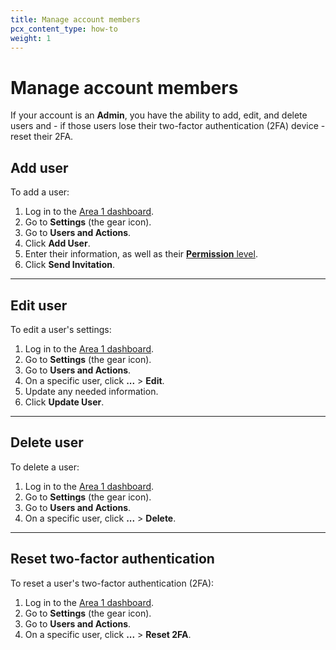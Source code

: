 ```yaml
---
title: Manage account members
pcx_content_type: how-to
weight: 1
---
```


# Manage account members

If your account is an **Admin**, you have the ability to add, edit, and delete users and - if those users lose their two-factor authentication (2FA) device - reset their 2FA.

## Add user

To add a user:

1. Log in to the [Area 1 dashboard](https://horizon.area1security.com/).
2. Go to **Settings** (the gear icon).
3. Go to **Users and Actions**.
4. Click **Add User**.
5. Enter their information, as well as their [**Permission** level](/email-security/account-setup/permissions/).
6. Click **Send Invitation**.

---

## Edit user

To edit a user's settings:

1. Log in to the [Area 1 dashboard](https://horizon.area1security.com/).
2. Go to **Settings** (the gear icon).
3. Go to **Users and Actions**.
4. On a specific user, click **...** > **Edit**.
5. Update any needed information.
6. Click **Update User**.

---

## Delete user

To delete a user:

1. Log in to the [Area 1 dashboard](https://horizon.area1security.com/).
2. Go to **Settings** (the gear icon).
3. Go to **Users and Actions**.
4. On a specific user, click **...** > **Delete**.

---

## Reset two-factor authentication

To reset a user's two-factor authentication (2FA):

1. Log in to the [Area 1 dashboard](https://horizon.area1security.com/).
2. Go to **Settings** (the gear icon).
3. Go to **Users and Actions**.
4. On a specific user, click **...** > **Reset 2FA**.